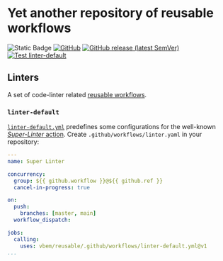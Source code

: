# Yet another repository of reusable workflows
![Static Badge](https://img.shields.io/badge/GitHub%20Actions-reusable%20workflows-blue?logo=github&link=https%3A%2F%2Fdocs.github.com%2Fen%2Factions%2Fusing-workflows%2Freusing-workflows)
[![GitHub](https://img.shields.io/github/license/vbem/reusable)](LICENSE)
[![GitHub release (latest SemVer)](https://img.shields.io/github/v/release/vbem/reusable?label=Release&logo=github)](https://github.com/vbem/reusable/releases)
[![Test linter-default](https://github.com/vbem/reusable/actions/workflows/linter-default.test.yml/badge.svg)](https://github.com/vbem/reusable/actions/workflows/linter-default.test.yml)

## Linters
A set of code-linter related [reusable workflows](https://docs.github.com/en/actions/using-workflows/reusing-workflows).

### `linter-default`
[`linter-default.yml`](.github/workflows/linter-default.yml) predefines some configurations for the well-known [*Super-Linter* action](https://github.com/marketplace/actions/super-linter). Create `.github/workflows/linter.yaml` in your repository:
```yaml
---
name: Super Linter

concurrency:
  group: ${{ github.workflow }}@${{ github.ref }}
  cancel-in-progress: true

on:
  push:
    branches: [master, main]
  workflow_dispatch:

jobs:
  calling:
    uses: vbem/reusable/.github/workflows/linter-default.yml@v1
...
```